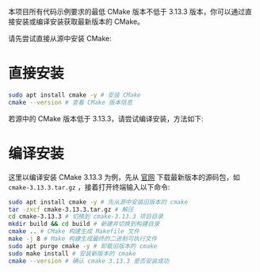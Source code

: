 本项目所有代码示例要求的最低 CMake 版本不低于 3.13.3 版本，你可以通过直接安装或编译安装获取最新版本的 CMake。

请先尝试直接从源中安装 CMake:

# 直接安装
````bash
sudo apt install cmake -y # 安装 CMake
cmake --version # 查看 CMake 版本信息
````
若源中的 CMake 版本低于 3.13.3，请尝试编译安装，方法如下:

# 编译安装
这里以编译安装 CMake 3.13.3 为例，先从 [官网](https://cmake.org/download/) 下载最新版本的源码包，如 `cmake-3.13.3.tar.gz` ，接着打开终端输入以下命令:
````bash
sudo apt install cmake -y # 先从源中安装旧版本的 cmake
tar -zxcf cmake-3.13.3.tar.gz # 解压
cd cmake-3.13.3 # 切换到 cmake-3.13.3 项目目录
mkdir build && cd build # 新建并切换到构建目录
cmake .. # CMake 构建生成 Makefile 文件
make -j 8 # Make 构建生成最终的二进制可执行文件
sudo apt purge cmake -y # 卸载旧版本的 cmake
sudo make install # 安装新版本的 cmake
cmake --version # 确认 cmake 3.13.3 是否安装成功
````